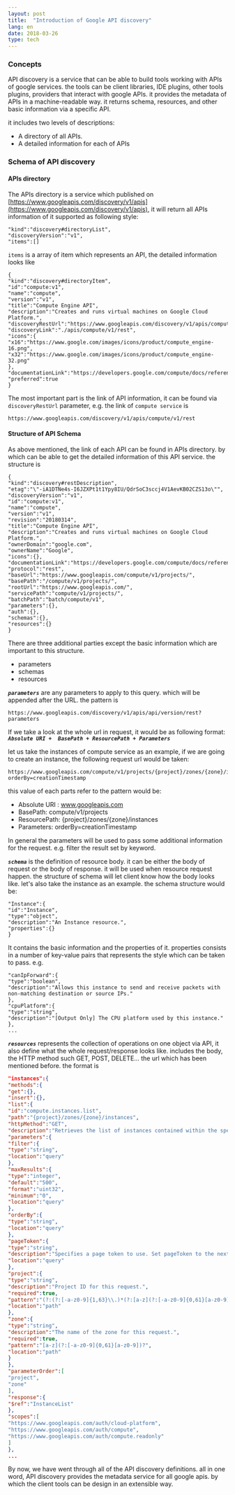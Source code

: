 ```yaml
---
layout: post
title:  "Introduction of Google API discovery"
lang: en
date: 2018-03-26
type: tech
---
```


### Concepts

API discovery is a service that can be able to build tools working with APIs of google services. the tools can be client libraries, IDE plugins, other tools plugins, providers that interact with google APIs. it provides the metadata of APIs in a machine-readable way. it returns schema, resources, and other basic information via a specific API.

it includes two levels of descriptions:

*  A directory of all APIs.
*  A detailed information for each of APIs

### Schema of API discovery

#### APIs directory

The APIs directory is a service which published on [https://www.googleapis.com/discovery/v1/apis](https://www.googleapis.com/discovery/v1/apis), it will return all APIs information of it supported as following style:

```shell
"kind":"discovery#directoryList",
"discoveryVersion":"v1",
"items":[]
```

```items``` is a array of item which represents an API, the detailed information looks like

```shell
{
"kind":"discovery#directoryItem",
"id":"compute:v1",
"name":"compute",
"version":"v1",
"title":"Compute Engine API",
"description":"Creates and runs virtual machines on Google Cloud Platform.",
"discoveryRestUrl":"https://www.googleapis.com/discovery/v1/apis/compute/v1/rest",
"discoveryLink":"./apis/compute/v1/rest",
"icons":{
"x16":"https://www.google.com/images/icons/product/compute_engine-16.png",
"x32":"https://www.google.com/images/icons/product/compute_engine-32.png"
},
"documentationLink":"https://developers.google.com/compute/docs/reference/latest/",
"preferred":true
}
```

The most important part is the link of API information, it can be found via ```discoveryRestUrl``` parameter, e.g. the link of ```compute service```  is

```shell
https://www.googleapis.com/discovery/v1/apis/compute/v1/rest
```

#### Structure of API Schema

As above mentioned, the link of each API can be found in APIs directory. by which can be able to get the detailed information of this API service. the structure is

```
{
"kind":"discovery#restDescription",
"etag":"\"-iA1DTNe4s-I6JZXPt1t1Ypy8IU/QdrSoC3sccj4V1AevKB02CZS13o\"",
"discoveryVersion":"v1",
"id":"compute:v1",
"name":"compute",
"version":"v1",
"revision":"20180314",
"title":"Compute Engine API",
"description":"Creates and runs virtual machines on Google Cloud Platform.",
"ownerDomain":"google.com",
"ownerName":"Google",
"icons":{},
"documentationLink":"https://developers.google.com/compute/docs/reference/latest/",
"protocol":"rest",
"baseUrl":"https://www.googleapis.com/compute/v1/projects/",
"basePath":"/compute/v1/projects/",
"rootUrl":"https://www.googleapis.com/",
"servicePath":"compute/v1/projects/",
"batchPath":"batch/compute/v1",
"parameters":{},
"auth":{},
"schemas":{},
"resources":{}
}
```

There are three additional parties except the basic information which are important to this structure. 

* parameters
* schemas
* resources

***```parameters```***  are any parameters to apply to this query. which will be appended after the URL. the pattern is

```
https://www.googleapis.com/discovery/v1/apis/api/version/rest?parameters
```

If we take a look at the whole url in request, it would be as following format:    
***```Absolute URI +  BasePath + ResourcePath + Parameters```***

let us take the instances of compute service as an example, if we are going to create an instance, the following request url would be taken:

```
https://www.googleapis.com/compute/v1/projects/{project}/zones/{zone}/instances?orderBy=creationTimestamp
```

this value of each parts refer to the pattern would be:

* Absolute URI :  www.googleapis.com        
* BasePath: compute/v1/projects        
* ResourcePath: {project}/zones/{zone}/instances       
* Parameters: orderBy=creationTimestamp        

In general the parameters will be used to pass some additional information for the request. e.g. filter the result set by keyword.

***```schema```*** is the definition of resource body. it can be either the body of request or the body of response. it will be used when resource request happen. the structure of schema will let client know how the body looks like.  let's also take the instance as an example. the schema structure would be:

```
"Instance":{
"id":"Instance",
"type":"object",
"description":"An Instance resource.",
"properties":{}
}
```

It contains the basic information and the properties of it. properties consists in a number of key-value pairs that represents the style which can be taken to pass. e.g.

```
"canIpForward":{
"type":"boolean",
"description":"Allows this instance to send and receive packets with non-matching destination or source IPs."
},
"cpuPlatform":{
"type":"string",
"description":"[Output Only] The CPU platform used by this instance."
},
...
```

***```resources```***  represents the collection of operations on one object via API, it also define what the whole request/response looks like. includes the body, the HTTP method such GET, POST, DELETE... the url which has been mentioned before. the format is

```json
"instances":{
"methods":{
"get":{},
"insert":{},
"list":{
"id":"compute.instances.list",
"path":"{project}/zones/{zone}/instances",
"httpMethod":"GET",
"description":"Retrieves the list of instances contained within the specified zone.",
"parameters":{
"filter":{
"type":"string",
"location":"query"
},
"maxResults":{
"type":"integer",
"default":"500",
"format":"uint32",
"minimum":"0",
"location":"query"
},
"orderBy":{
"type":"string",
"location":"query"
},
"pageToken":{
"type":"string",
"description":"Specifies a page token to use. Set pageToken to the nextPageToken returned by a previous list request to get the next page of results.",
"location":"query"
},
"project":{
"type":"string",
"description":"Project ID for this request.",
"required":true,
"pattern":"(?:(?:[-a-z0-9]{1,63}\\.)*(?:[a-z](?:[-a-z0-9]{0,61}[a-z0-9])?):)?(?:[0-9]{1,19}|(?:[a-z0-9](?:[-a-z0-9]{0,61}[a-z0-9])?))",
"location":"path"
},
"zone":{
"type":"string",
"description":"The name of the zone for this request.",
"required":true,
"pattern":"[a-z](?:[-a-z0-9]{0,61}[a-z0-9])?",
"location":"path"
}
},
"parameterOrder":[
"project",
"zone"
],
"response":{
"$ref":"InstanceList"
},
"scopes":[
"https://www.googleapis.com/auth/cloud-platform",
"https://www.googleapis.com/auth/compute",
"https://www.googleapis.com/auth/compute.readonly"
]
},
...
```

By now, we have went through all of the API discovery definitions. all in one word, API discovery provides the metadata service for all google apis. by which the client tools can be design in an extensible way. 


